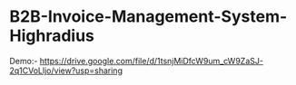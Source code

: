 # B2B-Invoice-Management-System-Highradius
Demo:- https://drive.google.com/file/d/1tsnjMiDfcW9um_cW9ZaSJ-2q1CVoLljo/view?usp=sharing
